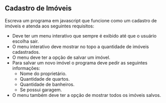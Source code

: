 ## Cadastro de Imóveis

Escreva um programa em javascript que funcione como um cadastro de imóveis e atenda aos seguintes requisitos:

- Deve ter um menu interativo que sempre é exibido até que o usuário escolha sair.
- O menu interativo deve mostrar no topo a quantidade de imóveis cadastrados.
- O menu deve ter a opção de salvar um imóvel.
- Para salvar um novo imóvel o programa deve pedir as seguintes informações:
    - Nome do proprietário.
    - Quantidade de quartos.
    - Quantidade de banheiros.
    - Se possui garagem.
- O menu também deve ter a opção de mostrar todos os imóveis salvos.